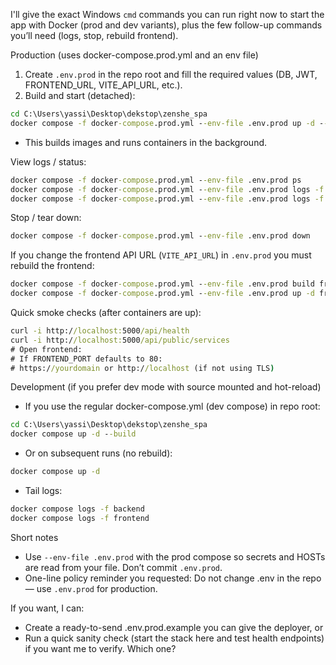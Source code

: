 
I'll give the exact Windows `cmd` commands you can run right now to start the app with Docker (prod and dev variants), plus the few follow-up commands you’ll need (logs, stop, rebuild frontend).

Production (uses docker-compose.prod.yml and an env file)
1. Create `.env.prod` in the repo root and fill the required values (DB, JWT, FRONTEND_URL, VITE_API_URL, etc.).
2. Build and start (detached):
```cmd
cd C:\Users\yassi\Desktop\dekstop\zenshe_spa
docker compose -f docker-compose.prod.yml --env-file .env.prod up -d --build
```
- This builds images and runs containers in the background.

View logs / status:
```cmd
docker compose -f docker-compose.prod.yml --env-file .env.prod ps
docker compose -f docker-compose.prod.yml --env-file .env.prod logs -f backend
docker compose -f docker-compose.prod.yml --env-file .env.prod logs -f frontend
```

Stop / tear down:
```cmd
docker compose -f docker-compose.prod.yml --env-file .env.prod down
```

If you change the frontend API URL (`VITE_API_URL`) in `.env.prod` you must rebuild the frontend:
```cmd
docker compose -f docker-compose.prod.yml --env-file .env.prod build frontend
docker compose -f docker-compose.prod.yml --env-file .env.prod up -d frontend
```

Quick smoke checks (after containers are up):
```cmd
curl -i http://localhost:5000/api/health
curl -i http://localhost:5000/api/public/services
# Open frontend:
# If FRONTEND_PORT defaults to 80:
# https://yourdomain or http://localhost (if not using TLS)
```

Development (if you prefer dev mode with source mounted and hot-reload)
- If you use the regular docker-compose.yml (dev compose) in repo root:
```cmd
cd C:\Users\yassi\Desktop\dekstop\zenshe_spa
docker compose up -d --build
```
- Or on subsequent runs (no rebuild):
```cmd
docker compose up -d
```
- Tail logs:
```cmd
docker compose logs -f backend
docker compose logs -f frontend
```

Short notes
- Use `--env-file .env.prod` with the prod compose so secrets and HOSTs are read from your file. Don’t commit `.env.prod`.
- One-line policy reminder you requested: Do not change .env in the repo — use `.env.prod` for production.

If you want, I can:
- Create a ready-to-send .env.prod.example you can give the deployer, or
- Run a quick sanity check (start the stack here and test health endpoints) if you want me to verify. Which one?